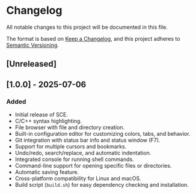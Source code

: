# Changelog

All notable changes to this project will be documented in this file.

The format is based on [Keep a Changelog](https://keepachangelog.com/en/1.0.0/),
and this project adheres to [Semantic Versioning](https://semver.org/spec/v2.0.0.html).

## [Unreleased]

## [1.0.0] - 2025-07-06
### Added
- Initial release of SCE.
- C/C++ syntax highlighting.
- File browser with file and directory creation.
- Built-in configuration editor for customizing colors, tabs, and behavior.
- Git integration with status bar info and status window (F7).
- Support for multiple cursors and bookmarks.
- Undo/redo, search/replace, and automatic indentation.
- Integrated console for running shell commands.
- Command-line support for opening specific files or directories.
- Automatic saving feature.
- Cross-platform compatibility for Linux and macOS.
- Build script (`build.sh`) for easy dependency checking and installation.